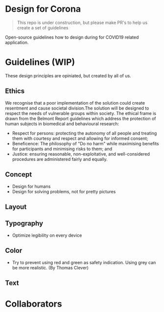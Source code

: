# Design for Corona

> This repo is under construction, but please make PR's to help us create a set of guidelines

Open-source guidelines how to design during for COVID19 related application.

# Guidelines (WIP)

These design principles are opiniated, but created by all of us.

## Ethics

We recognise that a poor implementation of the solution could create resentment and cause societal division.The solution will be designed to respect the needs of vulnerable groups within society. The ethical frame is drawn from the Belmont Report guidelines which address the protection of human subjects in biomedical and behavioural research:

- Respect for persons: protecting the autonomy of all people and treating them with courtesy and respect and allowing for informed consent;
- Beneficence: The philosophy of "Do no harm" while maximising benefits for participants and minimising risks to them; and
- Justice: ensuring reasonable, non-exploitative, and well-considered procedures are administered fairly and equally.

## Concept

- Design for humans
- Design for solving problems, not for pretty pictures

## Layout

## Typography

- Optimize legibility on every device

## Color

- Try to prevent using red and green as safety indication. Using grey can be more realistic. (By Thomas Clever)

## Text

# Collaborators
